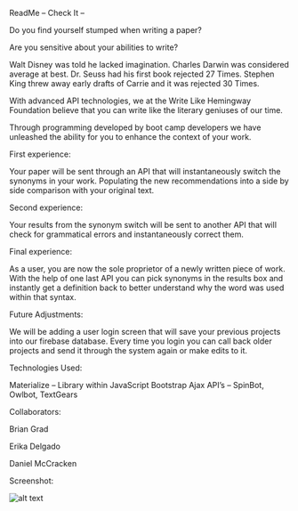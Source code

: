 ReadMe – Check It – 

 

Do you find yourself stumped when writing a paper?

Are you sensitive about your abilities to write?

Walt Disney was told he lacked imagination. Charles Darwin was considered average at best. Dr. Seuss had his first book rejected 27 Times. Stephen King threw away early drafts of Carrie and it was rejected 30 Times.

With advanced API technologies, we at the Write Like Hemingway Foundation believe that you can write like the literary geniuses of our time. 

Through programming developed by boot camp developers we have unleashed the ability for you to enhance the context of your work. 

First experience: 

Your paper will be sent through an API that will instantaneously switch the synonyms in your work. Populating the new recommendations into a side by side comparison with your original text. 

Second experience:

Your results from the synonym switch will be sent to another API that will check for grammatical errors and instantaneously correct them. 

Final experience:

As a user, you are now the sole proprietor of a newly written piece of work. With the help of one last API you can pick synonyms in the results box and instantly get a definition back to better understand why the word was used within that syntax.  

Future Adjustments:

We will be adding a user login screen that will save your previous projects into our firebase database. Every time you login you can call back older projects and send it through the system again or make edits to it. 

Technologies Used:

Materialize – Library within JavaScript
Bootstrap 
Ajax
API’s – SpinBot, Owlbot, TextGears 

Collaborators:

Brian Grad

Erika Delgado

Daniel McCracken


Screenshot: 

![alt text](screenshots/checkIT.png "Home screen")